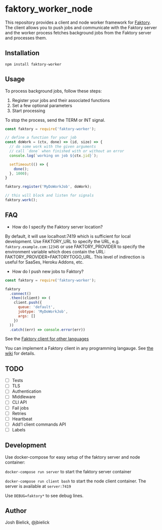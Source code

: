 # faktory_worker_node

This repository provides a client and node worker framework for [Faktory](https://github.com/contribsys/faktory). The client allows you to push jobs and communicate with the Faktory server and the worker process fetches background jobs from the Faktory server and processes them.

## Installation

```
npm install faktory-worker
```

## Usage

To process background jobs, follow these steps:

1. Register your jobs and their associated functions
2. Set a few optional parameters
3. Start processing

To stop the process, send the TERM or INT signal.

```js
const faktory = require('faktory-worker');

// define a function for your job
const doWork = (ctx, done) => (id, size) => {
  // do some work with the given arguments
  // call `done` when finished with or without an error
  console.log(`working on job ${ctx.jid}`);

  setTimeout(() => {
    done();
  }, 1000);
}

faktory.register('MyDoWorkJob', doWork);

// this will block and listen for signals
faktory.work();
```

## FAQ

* How do I specify the Faktory server location?

By default, it will use localhost:7419 which is sufficient for local development.
Use FAKTORY_URL to specify the URL, e.g. `faktory.example.com:12345` or
use FAKTORY_PROVIDER to specify the environment variable which does
contain the URL: FAKTORY_PROVIDER=FAKTORYTOGO_URL.  This level of
indirection is useful for SaaSes, Heroku Addons, etc.

* How do I push new jobs to Faktory?

```js
const faktory = require('faktory-worker');

faktory
  .connect()
  .then((client) => (
    client.push({
      queue: 'default',
      jobtype: 'MyDoWorkJob',
      args: []
    })
  ))
  .catch((err) => console.error(err))
```

See the [Faktory client for other languages](https://github.com/contribsys/faktory/wiki/Related-Projects)

You can implement a Faktory client in any programming langauge.
See [the wiki](https://github.com/contribsys/faktory/wiki) for details.

## TODO

 - [ ] Tests
 - [ ] TLS
 - [ ] Authentication
 - [ ] Middleware
 - [ ] CLI API
 - [ ] Fail jobs
 - [ ] Retries
 - [ ] Heartbeat
 - [ ] Add'l client commands API
 - [ ] Labels

## Development

Use docker-compose for easy setup of the faktory server and node container:

`docker-compose run server` to start the faktory server container

`docker-compose run client bash` to start the node client container. The server is available at `server:7419`

Use `DEBUG=faktory*` to see debug lines.

## Author

Josh Bielick, @jbielick
